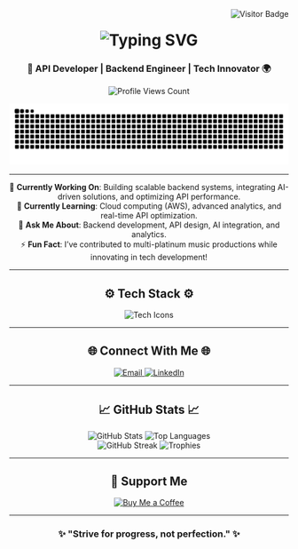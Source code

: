 <img align="right" src="https://visitor-badge.laobi.icu/badge?page_id=bantoinese83.bantoinese83" alt="Visitor Badge"/>

<h1 align="center">
  <img src="https://readme-typing-svg.herokuapp.com/?font=Righteous&size=35¢er=true&vCenter=true&width=500&height=70&duration=4000&lines=Hi+There!+👋;I'm+Bryan+Antoine!;" alt="Typing SVG"/>
</h1>

<h3 align="center">🚀 API Developer | Backend Engineer | Tech Innovator 🌍</h3>

<p align="center">
  <img src="https://komarev.com/ghpvc/?username=bantoinese83&color=blueviolet" alt="Profile Views Count"/>
</p>


<div align="center">
  <img src="https://raw.githubusercontent.com/bantoinese83/bantoinese83/output/github-contribution-grid-snake.svg" alt="Snake Animation" />
</div>

<hr/>

<div align="center">
    🔭 <b>Currently Working On</b>: Building scalable backend systems, integrating AI-driven solutions, and optimizing API performance. <br/>
    🌱 <b>Currently Learning</b>: Cloud computing (AWS), advanced analytics, and real-time API optimization.<br/>
    💬 <b>Ask Me About</b>: Backend development, API design, AI integration, and analytics. <br/>
    ⚡ <b>Fun Fact</b>: I’ve contributed to multi-platinum music productions while innovating in tech development!
</div>

<hr/>


<h2 align="center">⚙️ Tech Stack ⚙️</h2>
<div align="center">
<img src="https://skillicons.dev/icons?i=python,java,js,spring,html,css,mysql,postgresql,git,docker,aws,redis&perline=7" alt="Tech Icons"/>
</div>

<hr/>

<h2 align="center">🌐 Connect With Me 🌐</h2>
<div align="center">
  <a href="mailto:B.Antoine.SE@gmail.com">
    <img src="https://img.shields.io/badge/Email-D14836?style=for-the-badge&logo=gmail&logoColor=white" alt="Email"/>
  </a>
  <a href="https://www.linkedin.com/in/bantoinese/" target="_blank">
    <img src="https://img.shields.io/badge/LinkedIn-0A66C2?style=for-the-badge&logo=linkedin&logoColor=white" alt="LinkedIn"/>
  </a>
</div>


<hr/>

  
  <h2 align="center">📈 GitHub Stats 📈</h2>
  <div align="center">
      <img width="50%" src="https://github-readme-stats.vercel.app/api?username=bantoinese83&show_icons=true&theme=radical&count_private=true" alt="GitHub Stats" />
      <img width="50%" src="https://github-readme-stats.vercel.app/api/top-langs/?username=bantoinese83&layout=compact&theme=radical&langs_count=8" alt="Top Languages" />
    <br/>
    <img width="50%" src="https://github-readme-streak-stats.herokuapp.com/?user=bantoinese83&theme=radical" alt="GitHub Streak" />
    <img width="50%" src="https://github-profile-trophy.vercel.app/?username=bantoinese83&theme=radical&no-frame=true&row=1" alt="Trophies"/>
  </div>



<hr/>

<h2 align="center">💖 Support Me</h2>
<div align="center">
  <a href="https://www.buymeacoffee.com/base83">
    <img src="https://img.buymeacoffee.com/button-api/?text=Buy me a coffee&emoji=&slug=base83&button_colour=FFDD00&font_colour=000000&font_family=Cookie&outline_colour=000000&coffee_colour=ffffff" alt="Buy Me a Coffee"/>
  </a>
</div>


<hr/>

<h3 align="center">✨ "Strive for progress, not perfection." ✨</h3>
